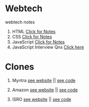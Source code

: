 # Webtech

webtech notes

1. HTML [Click for Notes](https://www.saketbhatnagar.in/html)
2. CSS [Click for Notes](https://www.saketbhatnagar.in/css)
3. JavaScript [Click for Notes](https://www.saketbhatnagar.in/js)
4. JavaScript Interview Qns [Click here](./03_javascript/00_notes_by_sir/JS%20notes.pdf)

# Clones

1. Myntra [see website](https://rahullkumr.github.io/webtech/remove_me) || [see code](https://github.com/Rahullkumr/webtech/tree/myntra_clone)

2. Amazon [see website](https://rahullkumr.github.io/webtech/remove_me) || [see code](https://github.com/Rahullkumr/webtech/tree/amazon_clone)

2. ISRO [see website](https://rahullkumr.github.io/webtech/) || [see code](https://github.com/Rahullkumr/webtech/tree/isro_clone)